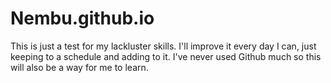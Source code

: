 # Nembu.github.io

This is just a test for my lackluster skills. I'll improve it every day I can, just keeping to a schedule and adding to it.
I've never used Github much so this will also be a way for me to learn.
